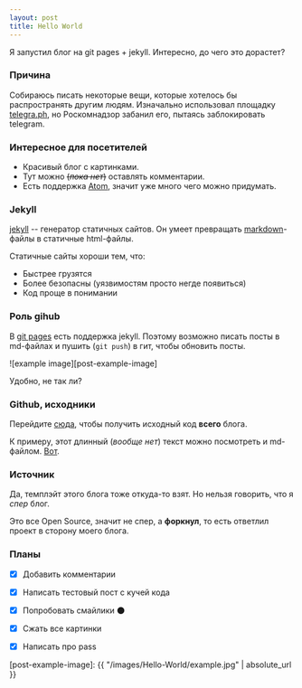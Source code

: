 ```yaml
---
layout: post
title: Hello World
---
```


Я запустил блог на git pages + jekyll.
Интересно, до чего это дорастет?


### Причина
Собираюсь писать некоторые вещи, которые хотелось бы распространять другим людям.
Изначально использовал площадку [telegra.ph](https://telegra.ph), но Роскомнадзор забанил его, пытаясь заблокировать telegram.

### Интересное для посетителей
  * Красивый блог с картинками.
  * Тут можно ~~(*пока нет*)~~ оставлять комментарии.
  * Есть поддержка [Atom](http://igoose.me/feed.xml), значит уже много чего можно придумать.


### Jekyll
[jekyll](https://jekyllrb.com/) -- генератор статичных сайтов.
Он умеет превращать [markdown](https://github.com/adam-p/markdown-here/wiki/Markdown-Cheatsheet)-файлы в статичные html-файлы.

Статичные сайты хороши тем, что:
  * Быстрее грузятся
  * Более безопасны (уязвимостям просто негде появиться)
  * Код проще в понимании


### Роль gihub
В [git pages](https://pages.github.com/) есть поддержка jekyll.
Поэтому возможно писать посты в md-файлах и пушить (`git push`) в гит, чтобы обновить посты.

![example image][post-example-image]

Удобно, не так ли?


### Github, исходники
Перейдите [сюда](https://github.com/igoose1/igoose1.github.io), чтобы получить исходный код **всего** блога.

К примеру, этот длинный (*вообще нет*) текст можно посмотреть и md-файлом.
[Вот](https://raw.githubusercontent.com/igoose1/igoose1.github.io/master/_posts/2018-6-15-Hello-World.md). 


### Источник	
Да, темплэйт этого блога тоже откуда-то взят.
Но нельзя говорить, что я *спер* блог.

Это все Open Source, значит не спер, а **форкнул**, то есть ответлил проект в сторону моего блога.


### Планы
  * [X] Добавить комментарии
  * [X] Написать тестовый пост с кучей кода
  * [X] Попробовать смайлики :new_moon:
  * [X] Сжать все картинки
  * [X] Написать про pass


[post-example-image]: {{ "/images/Hello-World/example.jpg" | absolute_url }}
